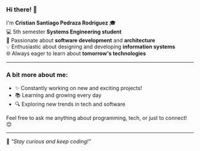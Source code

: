 ### Hi there! 👋

I'm **Cristian Santiago Pedraza Rodriguez** 🎓  
💻 5th semester **Systems Engineering student**  
🚀 Passionate about **software development** and **architecture**  
💡 Enthusiastic about designing and developing **information systems**  
🌐 Always eager to learn about **tomorrow's technologies**

---

### A bit more about me:
- ✨ Constantly working on new and exciting projects!
- 📚 Learning and growing every day
- 🔍 Exploring new trends in tech and software

Feel free to ask me anything about programming, tech, or just to connect! 😊

---

🌱 _"Stay curious and keep coding!"_  
